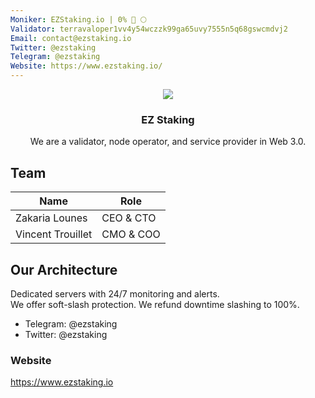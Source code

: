 ```yaml
---
Moniker: EZStaking.io | 0% 🚀 🌕
Validator: terravaloper1vv4y54wczzk99ga65uvy7555n5q68gswcmdvj2
Email: contact@ezstaking.io
Twitter: @ezstaking
Telegram: @ezstaking
Website: https://www.ezstaking.io/
---
```


<p align="center">
  <img src="https://raw.githubusercontent.com/EZStaking/validator-profiles/master/validators/terravaloper1vv4y54wczzk99ga65uvy7555n5q68gswcmdvj2/logo.png">
</p>
<h3 align="center">EZ Staking</h3>
<p align="center">
We are a validator, node operator, and service provider in Web 3.0.<br>

</p>

## Team

| Name              | Role            |
| ----------------- | --------------- |
| Zakaria Lounes    | CEO & CTO       |
| Vincent Trouillet | CMO & COO       |

## Our Architecture
Dedicated servers with 24/7 monitoring and alerts.<br>
We offer soft-slash protection. We refund downtime slashing to 100%.<br>

- Telegram: @ezstaking
- Twitter: @ezstaking

### Website

https://www.ezstaking.io

